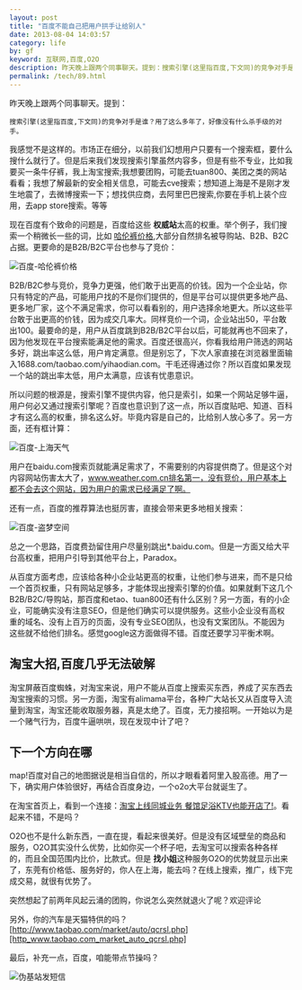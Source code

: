 ```yaml
---
layout: post
title: "百度不能自己把用户拱手让给别人"
date: 2013-08-04 14:03:57
category: life
by: gf
keyword: 互联网,百度,O2O
description: 昨天晚上跟两个同事聊天。提到：搜索引擎(这里指百度,下文同)的竞争对手是谁？用了这么多年了，好像没有什么杀手级的对手。我感觉不是这样的。市场正在细分，以前我们幻想用户只要
permalink: /tech/89.html
---
```

昨天晚上跟两个同事聊天。提到：

    搜索引擎(这里指百度,下文同)的竞争对手是谁？用了这么多年了，好像没有什么杀手级的对手。

我感觉不是这样的。市场正在细分，以前我们幻想用户只要有一个搜索框，要什么搜什么就行了。但是后来我们发现搜索引擎虽然内容多，但是有些不专业，比如我要买一条牛仔裤，我上淘宝搜索;我想要团购，可能去tuan800、美团之类的网站看看；我想了解最新的安全相关信息，可能去cve搜索；想知道上海是不是刚才发生地震了，去微博搜索一下；想找供应商，去阿里巴巴搜索,你要在手机上装个应用，去app store搜索。等等

现在百度有个致命的问题是，百度给这些 **权威站**太高的权重。举个例子，我们搜索一个稍微长一些的词，比如 [哈伦裤价格][Link 1],大部分自然排名被导购站、B2B、B2C占据。更要命的是B2B/B2C平台也参与了竞价：

![百度-哈伦裤价格][-]

B2B/B2C参与竞价，竞争力更强，他们敢于出更高的价钱。因为一个企业站，你只有特定的产品，可能用户找的不是你们提供的，但是平台可以提供更多地产品、更多地厂家，这个不满足需求，你可以看看别的，用户选择余地更大。所以这些平台敢于出更高的价钱，因为成交几率大。同样竞价一个词，企业站出50，平台敢出100。最要命的是，用户从百度跳到B2B/B2C平台以后，可能就再也不回来了，因为他发现在平台搜索能满足他的需求。百度还很高兴，你看我给用户筛选的网站多好，跳出率这么低，用户肯定满意。但是别忘了，下次人家直接在浏览器里面输入1688.com/taobao.com/yihaodian.com。干毛还得通过你？所以百度如果发现一个站的跳出率太低，用户太满意，应该有忧患意识。

所以问题的根源是，搜索引擎不提供内容，他只是索引，如果一个网站足够牛逼，用户何必又通过搜索引擎呢？百度也意识到了这一点，所以百度贴吧、知道、百科才有这么高的权重，排名这么好。毕竟内容是自己的，比给别人放心多了。另一方面，还有框计算：

![百度-上海天气][- 1]

用户在baidu.com搜索页就能满足需求了，不需要别的内容提供商了。但是这个对内容网站伤害太大了，www.weather.com.cn排名第一，没有竞价，用户基本上都不会去这个网站，因为用户的需求已经满足了啊。

还有一点，百度的推荐算法也挺厉害，直接会带来更多地相关搜索：

![百度-盗梦空间][- 2]

总之一个思路，百度费劲留住用户尽量别跳出\*.baidu.com。但是一方面又给大平台高权重，把用户引导到其他平台上，Paradox。

从百度方面考虑，应该给各种小企业站更高的权重，让他们参与进来，而不是只给一个首页权重，只有网站足够多，才能体现出搜索引擎的价值。如果就剩下这几个B2B/B2C/导购站，那百度和etao、tuan800还有什么区别？另一方面，有的小企业，可能确实没有注意SEO，但是他们确实可以提供服务。这些小企业没有高权重的域名、没有上百万的页面，没有专业SEO团队，也没有文案团队。不能因为这些就不给他们排名。感觉google这方面做得不错。百度还要学习平衡术啊。

## 淘宝大招,百度几乎无法破解 ##

淘宝屏蔽百度蜘蛛，对淘宝来说，用户不能从百度上搜索买东西，养成了买东西去淘宝搜索的习惯。另一方面，淘宝有alimama平台，各种广大站长又从百度导入流量到淘宝，淘宝还能收取服务器，真是太绝了。百度，无力接招啊。一开始以为是一个赌气行为，百度牛逼哄哄，现在发现中计了吧？

## 下一个方向在哪 ##

map!百度对自己的地图据说是相当自信的，所以才眼看着阿里入股高德。用了一下，确实用户体验很好，再结合百度身边，一个o2o大平台就诞生了。

在淘宝首页上，看到一个连接：[淘宝上线同城业务 餐馆足浴KTV也能开店了!][_KTV]。看起来不错，不是吗？

O2O也不是什么新东西，一直在提，看起来很美好。但是没有区域壁垒的商品和服务，O2O其实没什么优势，比如你买一个杯子吧，去淘宝可以搜索各种各样的，而且全国范围内比价，比款式。但是 **找小姐**这种服务O2O的优势就显示出来了，东莞有价格低、服务好的，你人在上海，能去吗？在线上搜索，推广，线下完成交易，就很有优势了。

突然想起了前两年风起云涌的团购，你说怎么突然就退火了呢？欢迎评论

另外，你的汽车是天猫特供的吗？[http://www.taobao.com/market/auto/qcrsl.php][http_www.taobao.com_market_auto_qcrsl.php]

最后，补充一点，百度，咱能带点节操吗？

![伪基站发短信][a61ff2eca0ed9ed8ed0cb9d38af0a5b8.png]


[Link 1]: http://www.baidu.com/s?ie=utf-8&wd=哈伦裤价格
[-]: http://www.gfzj.us/gfzjus_blog/tech/2014-10-22/eb770d88a2ca327722233f0acda17b79.jpg
[- 1]: http://www.gfzj.us/gfzjus_blog/tech/2014-10-22/e18af23e139889def8d7428b958ec388.jpg
[- 2]: http://www.gfzj.us/gfzjus_blog/tech/2014-10-22/4a7dd42f6b2c1fca05537a7158adc2a4.jpg
[_KTV]: http://bbs.taobao.com/catalog/thread/508895-263485264.htm?spm=1.1000386.221670.2.apjcUh
[http_www.taobao.com_market_auto_qcrsl.php]: http://www.taobao.com/market/auto/qcrsl.php
[a61ff2eca0ed9ed8ed0cb9d38af0a5b8.png]: http://www.gfzj.us/gfzjus_blog/tech/2014-10-22/a61ff2eca0ed9ed8ed0cb9d38af0a5b8.png